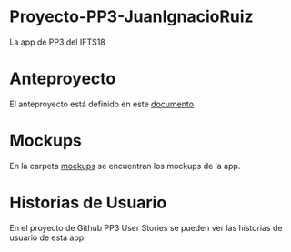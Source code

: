 # Proyecto-PP3-JuanIgnacioRuiz
La app de PP3 del IFTS18


# Anteproyecto

El anteproyecto está definido en este [documento](https://docs.google.com/document/d/1oPYdD6m7S43iFewPOCZaeLiLNyXoPkmo71uLCgjOm4g/edit#heading=h.uiugfdjxhb7t)

# Mockups
En la carpeta [mockups](https://github.com/jiruiz/Proyecto-PP3-JuanIgnacioRuiz/blob/main/Mockups.pdf) se encuentran los mockups de la app.


#  Historias de Usuario
En el proyecto de Github PP3 User Stories se pueden ver las historias de usuario de esta app.
